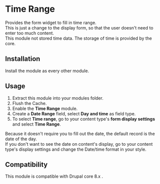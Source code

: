 Time Range
==========
Provides the form widget to fill in time range.  
This is just a change to the display form, so that the user doesn't need to 
enter too much content.  
This module not stored time data. The storage of time is provided by the core.  

## Installation

Install the module as every other module.

## Usage

1. Extract this module into your modules folder.
2. Flush the Cache.
3. Enable the **Time Range** module.
4. Create a **Date Range** field, select **Day and time** as field type.
5. To select **Time range**, go to your content type's **form display settings** 
and select **Time Range**.

Because it doesn't require you to fill out the date, the default record is the 
date of the day.  
If you don't want to see the date on content's display, go to your content 
type's display settings and change the 
Date/time format in your style.

## Compatibility

This module is compatible with Drupal core 8.x .
